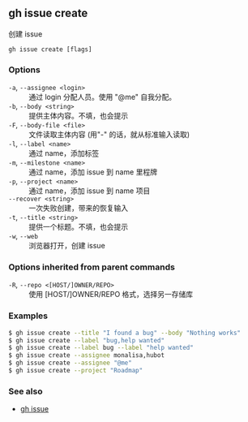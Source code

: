## gh issue create

创建 issue

```
gh issue create [flags]
```

### Options

<dl class="flags">
	<dt><code>-a</code>, <code>--assignee &lt;login&gt;</code></dt>
	<dd>通过 login 分配人员。使用 &#34;@me&#34; 自我分配。</dd>

<dt><code>-b</code>, <code>--body &lt;string&gt;</code></dt>
<dd>提供主体内容。不填，也会提示</dd>

<dt><code>-F</code>, <code>--body-file &lt;file&gt;</code></dt>
<dd>文件读取主体内容 (用&#34;-&#34; 的话，就从标准输入读取)</dd>

<dt><code>-l</code>, <code>--label &lt;name&gt;</code></dt>
<dd>通过 name，添加标签</dd>

<dt><code>-m</code>, <code>--milestone &lt;name&gt;</code></dt>
<dd>通过 name，添加 issue 到 name 里程牌</dd>

<dt><code>-p</code>, <code>--project &lt;name&gt;</code></dt>
<dd>通过 name，添加 issue 到 name 项目</dd>

<dt><code>--recover &lt;string&gt;</code></dt>
<dd>一次失败创建，带来的恢复输入</dd>

<dt><code>-t</code>, <code>--title &lt;string&gt;</code></dt>
<dd>提供一个标题。不填，也会提示</dd>

<dt><code>-w</code>, <code>--web</code></dt>
<dd>浏览器打开，创建 issue</dd>

</dl>

### Options inherited from parent commands

<dl class="flags">
	<dt><code>-R</code>, <code>--repo &lt;[HOST/]OWNER/REPO&gt;</code></dt>
	<dd>使用 [HOST/]OWNER/REPO 格式，选择另一存储库</dd>
</dl>

### Examples

```bash
$ gh issue create --title "I found a bug" --body "Nothing works"
$ gh issue create --label "bug,help wanted"
$ gh issue create --label bug --label "help wanted"
$ gh issue create --assignee monalisa,hubot
$ gh issue create --assignee "@me"
$ gh issue create --project "Roadmap"
```

### See also

- [gh issue](./gh_issue.zh.md)
